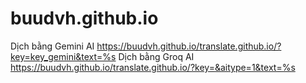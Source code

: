 # buudvh.github.io
Dịch bằng Gemini AI
https://buudvh.github.io/translate.github.io/?key=key_gemini&text=%s
Dịch bằng Groq AI
https://buudvh.github.io/translate.github.io/?key=&aitype=1&text=%s
